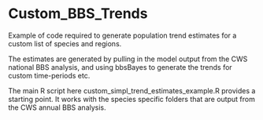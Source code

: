 # Custom_BBS_Trends

Example of code required to generate population trend estimates for a custom list of species and regions. 

The estimates are generated by pulling in the model output from the CWS national BBS analysis, and using bbsBayes to generate the trends for custom time-periods etc. 

The main R script here custom_simpl_trend_estimates_example.R provides a starting point.
It works with the species specific folders that are output from the CWS annual BBS analysis.



